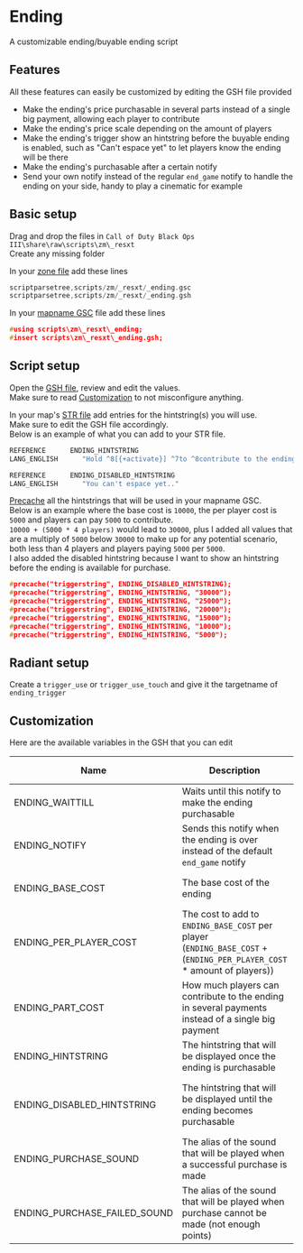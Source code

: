 # Ending

A customizable ending/buyable ending script

## Features

All these features can easily be customized by editing the GSH file provided

- Make the ending's price purchasable in several parts instead of a single big payment, allowing each player to contribute
- Make the ending's price scale depending on the amount of players
- Make the ending's trigger show an hintstring before the buyable ending is enabled, such as "Can't espace yet" to let players know the ending will be there
- Make the ending's purchasable after a certain notify
- Send your own notify instead of the regular `end_game` notify to handle the ending on your side, handy to play a cinematic for example

## Basic setup

Drag and drop the files in `Call of Duty Black Ops III\share\raw\scripts\zm\_resxt`  
Create any missing folder

In your [zone file](../README.md#zone-file) add these lines

```c
scriptparsetree,scripts/zm/_resxt/_ending.gsc
scriptparsetree,scripts/zm/_resxt/_ending.gsh
```

In your [mapname GSC](../README.md#glossary) file add these lines

```c
#using scripts\zm\_resxt\_ending;
#insert scripts\zm\_resxt\_ending.gsh;
```

## Script setup

Open the [GSH file](../README.md#glossary), review and edit the values.  
Make sure to read [Customization](#customization) to not misconfigure anything.  

In your map's [STR file](../README.md#localized-strings) add entries for the hintstring(s) you will use.  
Make sure to edit the GSH file accordingly.  
Below is an example of what you can add to your STR file.  

```c
REFERENCE      ENDING_HINTSTRING
LANG_ENGLISH      "Hold ^8[{+activate}] ^7to ^8contribute to the ending ^7[Cost: 5000]\n[Left to pay: &&1]"

REFERENCE      ENDING_DISABLED_HINTSTRING
LANG_ENGLISH      "You can't espace yet.."
```

[Precache](../README.md#precaching) all the hintstrings that will be used in your mapname GSC.  
Below is an example where the base cost is `10000`, the per player cost is `5000` and players can pay `5000` to contribute.  
`10000 + (5000 * 4 players)` would lead to `30000`, plus I added all values that are a multiply of `5000` below `30000` to make up for any potential scenario, both less than 4 players and players paying `5000` per `5000`.  
I also added the disabled hintstring because I want to show an hintstring before the ending is available for purchase.  

```c
#precache("triggerstring", ENDING_DISABLED_HINTSTRING);
#precache("triggerstring", ENDING_HINTSTRING, "30000");
#precache("triggerstring", ENDING_HINTSTRING, "25000");
#precache("triggerstring", ENDING_HINTSTRING, "20000");
#precache("triggerstring", ENDING_HINTSTRING, "15000");
#precache("triggerstring", ENDING_HINTSTRING, "10000");
#precache("triggerstring", ENDING_HINTSTRING, "5000");
```

## Radiant setup

Create a `trigger_use` or `trigger_use_touch` and give it the targetname of `ending_trigger`

## Customization

Here are the available variables in the GSH that you can edit

| Name | Description | Accepted values | Condition |
|---|---|---|---|
| ENDING_WAITTILL | Waits until this notify to make the ending purchasable | "" to disable it, any string to enable it | None |
| ENDING_NOTIFY | Sends this notify when the ending is over instead of the default `end_game` notify | "" to disable it, any string to enable it | None |
| ENDING_BASE_COST | The base cost of the ending | Any number starting from 0 | None |
| ENDING_PER_PLAYER_COST | The cost to add to `ENDING_BASE_COST` per player (`ENDING_BASE_COST` + (`ENDING_PER_PLAYER_COST` * amount of players)) | Any number starting from 0 | None |
| ENDING_PART_COST | How much players can contribute to the ending in several payments instead of a single big payment | 0 to disable it, any number to enable it | None |
| ENDING_HINTSTRING | The hintstring that will be displayed once the ending is purchasable | The reference to your localizedstring | Cannot be empty |
| ENDING_DISABLED_HINTSTRING | The hintstring that will be displayed until the ending becomes purchasable | "" to disable it, The reference to your localizedstring to enable it | None |
| ENDING_PURCHASE_SOUND | The alias of the sound that will be played when a successful purchase is made | "" to disable it, a valid alias string to enable it | None |
| ENDING_PURCHASE_FAILED_SOUND | The alias of the sound that will be played when purchase cannot be made (not enough points) | "" to disable it, a valid alias string to enable it | None |
